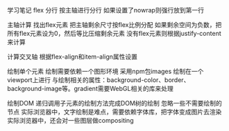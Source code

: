 学习笔记
flex 分行  按主轴进行分行  如果设置了nowrap则强行放到第一行

主轴计算
找出flex元素
把主轴剩余尺寸按flex比例分配
如果剩余空间为负数，把所有flex元素设为0，然后等比压缩剩余元素
没有flex元素则根据justify-content来计算

计算交叉轴
根据flex-align和item-align属性设置

绘制单个元素
绘制需要依赖一个图形环境
采用npm包images
绘制在一个viewport上进行
与绘制相关的属性：background-color、border、background-image等。gradient需要WebGL相关的库来处理

绘制DOM
递归调用子元素的绘制方法完成DOM树的绘制
忽略一些不需要绘制的节点
实际浏览器中，文字绘制是难点，需要依赖字体库，把字体变成图片去渲染
实际浏览器中，还会对一些图层做compositing